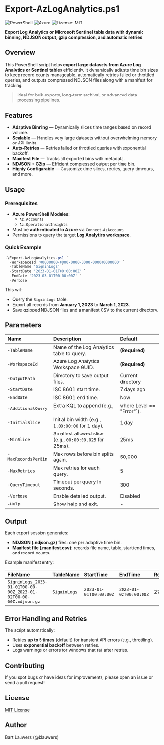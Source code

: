 # Export-AzLogAnalytics.ps1

![PowerShell](https://img.shields.io/badge/Language-PowerShell-blue?logo=powershell)
![Azure](https://img.shields.io/badge/Cloud-Azure-blue?logo=microsoftazure)
![License: MIT](https://img.shields.io/badge/License-MIT-green.svg)

**Export Log Analytics or Microsoft Sentinel table data with dynamic binning, NDJSON output, gzip compression, and automatic retries.**

## Overview

This PowerShell script helps **export large datasets from Azure Log Analytics or Sentinel tables** efficiently. It dynamically adjusts time bin sizes to keep record counts manageable, automatically retries failed or throttled queries, and outputs compressed NDJSON files along with a manifest for tracking.

> Ideal for bulk exports, long-term archival, or advanced data processing pipelines.

## Features

- **Adaptive Binning** — Dynamically slices time ranges based on record volume.
- **Scalable** — Handles very large datasets without overwhelming memory or API limits.
- **Auto-Retries** — Retries failed or throttled queries with exponential backoff.
- **Manifest File** — Tracks all exported bins with metadata.
- **NDJSON + GZip** — Efficient compressed output per time bin.
- **Highly Configurable** — Customize time slices, retries, query timeouts, and more.

## Usage

### Prerequisites

- **Azure PowerShell Modules**:
  - `Az.Accounts`
  - `Az.OperationalInsights`
- Must be **authenticated to Azure** via `Connect-AzAccount`.
- Permissions to query the target **Log Analytics workspace**.

### Quick Example

```powershell
.\Export-AzLogAnalytics.ps1 `
  -WorkspaceId '00000000-0000-0000-0000-000000000000' `
  -TableName 'SigninLogs' `
  -StartDate '2023-01-01T00:00:00Z' `
  -EndDate '2023-03-01T00:00:00Z' `
  -Verbose
```

This will:

- Query the `SigninLogs` table.
- Export all records from **January 1, 2023** to **March 1, 2023**.
- Save gzipped NDJSON files and a manifest CSV to the current directory.

## Parameters

| Name | Description | Default |
| :--- | :--- | :--- |
| `-TableName` | Name of the Log Analytics table to query. | **(Required)** |
| `-WorkspaceId` | Azure Log Analytics Workspace GUID. | **(Required)** |
| `-OutputPath` | Directory to save output files. | Current directory |
| `-StartDate` | ISO 8601 start time. | 7 days ago |
| `-EndDate` | ISO 8601 end time. | Now |
| `-AdditionalQuery` | Extra KQL to append (e.g., `| where Level == "Error"`). | None |
| `-InitialSlice` | Initial bin width (e.g., `1.00:00:00` for 1 day). | 1 day |
| `-MinSlice` | Smallest allowed slice (e.g., `00:00:00.025` for 25ms). | 25ms |
| `-MaxRecordsPerBin` | Max rows before bin splits again. | 50,000 |
| `-MaxRetries` | Max retries for each query. | 5 |
| `-QueryTimeout` | Timeout per query in seconds. | 300 |
| `-Verbose` | Enable detailed output. | Disabled |
| `-Help` | Show help and exit. | - |

## Output

Each export session generates:

- **NDJSON (.ndjson.gz)** files: one per adaptive time bin.
- **Manifest file (.manifest.csv)**: records file name, table, start/end times, and record counts.

Example manifest entry:

| FileName | TableName | StartTime | EndTime | RecordCount |
| :--- | :--- | :--- | :--- | :--- |
| `SigninLogs_2023-01-01T00-00-00Z_2023-01-02T00-00-00Z.ndjson.gz` | `SigninLogs` | `2023-01-01T00:00:00Z` | `2023-01-02T00:00:00Z` | 27,493 |

## Error Handling and Retries

The script automatically:

- Retries **up to 5 times** (default) for transient API errors (e.g., throttling).
- Uses **exponential backoff** between retries.
- Logs warnings or errors for windows that fail after retries.

## Contributing

If you spot bugs or have ideas for improvements, please open an issue or send a pull request!

## License

[MIT License](LICENSE)

## Author

Bart Lauwers (@blauwers)
